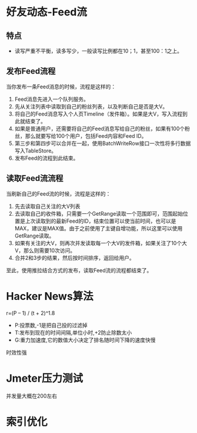 # 好友动态-Feed流
## 特点
- 读写严重不平衡，读多写少，一般读写比例都在10；1，甚至100：1之上。
## 发布Feed流程
当你发布一条Feed消息的时候，流程是这样的：
1. Feed消息先进入一个队列服务。
2. 先从关注列表中读取到自己的粉丝列表，以及判断自己是否是大V。
3. 将自己的Feed消息写入个人页Timeline（发件箱）。如果是大V，写入流程到此就结束了。
4. 如果是普通用户，还需要将自己的Feed消息写给自己的粉丝，如果有100个粉丝，那么就要写给100个用户，包括Feed内容和Feed ID。
5. 第三步和第四步可以合并在一起，使用BatchWriteRow接口一次性将多行数据写入TableStore。
6. 发布Feed的流程到此结束。

## 读取Feed流流程
当刷新自己的Feed流的时候，流程是这样的：
1. 先去读取自己关注的大V列表
2. 去读取自己的收件箱，只需要一个GetRange读取一个范围即可，范围起始位置是上次读取到的最新Feed的ID，结束位置可以使当前时间，也可以是MAX，建议是MAX值。由于之前使用了主键自增功能，所以这里可以使用GetRange读取。
3. 如果有关注的大V，则再次并发读取每一个大V的发件箱，如果关注了10个大V，那么则需要10次访问。
4. 合并2和3步的结果，然后按时间排序，返回给用户。

至此，使用推拉结合方式的发布，读取Feed流的流程都结束了。
# Hacker News算法
r=(P – 1) / (t + 2)^1.8
- P:投票数,-1是把自己投的过滤掉
- T:发布到现在的时间间隔,单位小时,+2防止除数太小
- G:重力加速度,它的数值大小决定了排名随时间下降的速度快慢

时效性强
# Jmeter压力测试
并发量大概在200左右
# 索引优化
